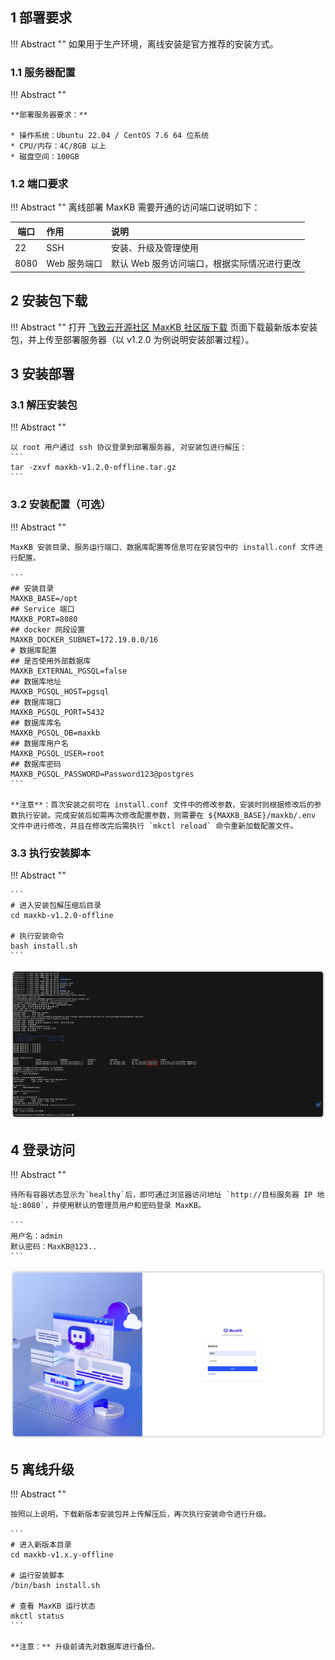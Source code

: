## 1 部署要求

!!! Abstract ""
    如果用于生产环境，离线安装是官方推荐的安装方式。

### 1.1 服务器配置

!!! Abstract ""

    **部署服务器要求：**

    * 操作系统：Ubuntu 22.04 / CentOS 7.6 64 位系统
    * CPU/内存：4C/8GB 以上
    * 磁盘空间：100GB

### 1.2 端口要求

!!! Abstract ""
    离线部署 MaxKB 需要开通的访问端口说明如下：

| 端口     | 作用       | 说明                       |
|--------|:---------|:-------------------------|
| 22     | SSH      | 安装、升级及管理使用               |
| 8080   | Web 服务端口 | 默认 Web 服务访问端口，根据实际情况进行更改 |



## 2 安装包下载

!!! Abstract ""
    打开 [飞致云开源社区 MaxKB 社区版下载](https://community.fit2cloud.com/#/products/maxkb/downloads) 页面下载最新版本安装包，并上传至部署服务器（以 v1.2.0 为例说明安装部署过程）。

## 3 安装部署

### 3.1 解压安装包

!!! Abstract ""

    以 root 用户通过 ssh 协议登录到部署服务器, 对安装包进行解压：
    ```
    tar -zxvf maxkb-v1.2.0-offline.tar.gz
    ```

### 3.2 安装配置（可选）

!!! Abstract ""

    MaxKB 安装目录、服务运行端口、数据库配置等信息可在安装包中的 install.conf 文件进行配置。

    ```
    ## 安装目录
    MAXKB_BASE=/opt
    ## Service 端口
    MAXKB_PORT=8080
    ## docker 网段设置
    MAXKB_DOCKER_SUBNET=172.19.0.0/16
    # 数据库配置
    ## 是否使用外部数据库
    MAXKB_EXTERNAL_PGSQL=false
    ## 数据库地址
    MAXKB_PGSQL_HOST=pgsql
    ## 数据库端口
    MAXKB_PGSQL_PORT=5432
    ## 数据库库名
    MAXKB_PGSQL_DB=maxkb
    ## 数据库用户名
    MAXKB_PGSQL_USER=root
    ## 数据库密码
    MAXKB_PGSQL_PASSWORD=Password123@postgres
    ```

    **注意**：首次安装之前可在 install.conf 文件中的修改参数，安装时则根据修改后的参数执行安装。完成安装后如需再次修改配置参数，则需要在 ${MAXKB_BASE}/maxkb/.env 文件中进行修改，并且在修改完后需执行 `mkctl reload` 命令重新加载配置文件。


### 3.3 执行安装脚本

!!! Abstract ""

    ```
    # 进入安装包解压缩后目录  
    cd maxkb-v1.2.0-offline

    # 执行安装命令
    bash install.sh
    ```

![安装](../img/index/install.jpg)

## 4 登录访问

!!! Abstract ""

    待所有容器状态显示为`healthy`后，即可通过浏览器访问地址 `http://目标服务器 IP 地址:8080`，并使用默认的管理员用户和密码登录 MaxKB。

    ```
    用户名：admin
    默认密码：MaxKB@123..
    ```

![登录](../img/index/login.jpg)

## 5 离线升级 

!!! Abstract ""

    按照以上说明，下载新版本安装包并上传解压后，再次执行安装命令进行升级。

    ```
    # 进入新版本目录
    cd maxkb-v1.x.y-offline

    # 运行安装脚本
    /bin/bash install.sh

    # 查看 MaxKB 运行状态
    mkctl status
    ```

    **注意：** 升级前请先对数据库进行备份。
